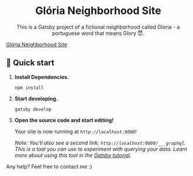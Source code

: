 <h1 style="text-align: center">Glória Neighborhood Site</h1>

<p style="text-align: center">This is a Gatsby project of a fictional neighborhood called Gloria - a portuguese word that means Glory 😇.</p>

[Glória Neighborhood Site](glorianeighborhood.netlify.com)

## 🚀 Quick start

1.  **Install Dependencies.**
    ```shell
    npm install
    ```

1.  **Start developing.**

    ```shell
    gatsby develop
    ```

1.  **Open the source code and start editing!**

    Your site is now running at `http://localhost:8000`!

    _Note: You'll also see a second link: _`http://localhost:8000/___graphql`_. This is a tool you can use to experiment with querying your data. Learn more about using this tool in the [Gatsby tutorial](https://www.gatsbyjs.org/tutorial/part-five/#introducing-graphiql)._

Any help? Feel free to contact me :)